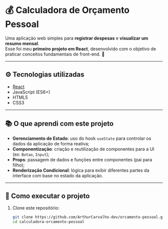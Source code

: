 # 💰 Calculadora de Orçamento Pessoal

Uma aplicação web simples para **registrar despesas** e **visualizar um resumo mensal**.  
Esse foi meu **primeiro projeto em React**, desenvolvido com o objetivo de praticar conceitos fundamentais de front-end. 🚀

---

## ⚙️ Tecnologias utilizadas

- [React](https://reactjs.org/)  
- JavaScript (ES6+)  
- HTML5  
- CSS3  

---

## 📚 O que aprendi com este projeto

- **Gerenciamento de Estado**: uso do hook `useState` para controlar os dados da aplicação de forma reativa;  
- **Componentização**: criação e reutilização de componentes para a UI (ex: `Botao`, `Input`);  
- **Props**: passagem de dados e funções entre componentes (pai para filho);  
- **Renderização Condicional**: lógica para exibir diferentes partes da interface com base no estado da aplicação.  

---

## 🚀 Como executar o projeto

1. Clone este repositório:
   ```bash
   git clone https://github.com/ArthurCarvalho-dev/orcamento-pessoal.git
   cd calculadora-orcamento-pessoal
